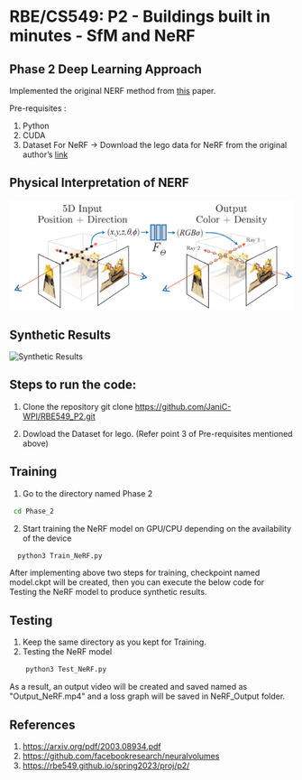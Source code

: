# RBE/CS549: P2 - Buildings built in minutes - SfM and NeRF

## Phase 2 Deep Learning Approach

Implemented the original NERF method from [this](https://arxiv.org/abs/2003.08934) paper.

Pre-requisites : 

1. Python
2. CUDA
3. Dataset For NeRF -> Download the lego data for NeRF from the original author’s [link](https://drive.google.com/drive/folders/1lrDkQanWtTznf48FCaW5lX9ToRdNDF1a)


## Physical Interpretation of NERF

![Physical Interpretation of NERF](https://github.com/JaniC-WPI/RBE549_P2/blob/master/Phase_2/NeRF_Output/Model%20Structure.png)

## Synthetic Results

![Synthetic Results]()

## Steps to run the code:

1. Clone the repository
   git clone https://github.com/JaniC-WPI/RBE549_P2.git
   
2. Dowload the Dataset for lego.  (Refer point 3 of Pre-requisites mentioned above)

## Training
1. Go to the directory named Phase 2

```sh
 cd Phase_2
```
     
2. Start training the NeRF model on GPU/CPU depending on the availability of the device

```sh
  python3 Train_NeRF.py
```
  

After implementing above two steps for training, checkpoint named model.ckpt will be created, then you can execute the below code for Testing the NeRF model to produce synthetic results.

## Testing
1. Keep the same directory as you kept for Training. 
2. Testing the NeRF model
 
```sh
    python3 Test_NeRF.py
```
  

As a result, an output video will be created and saved named as "Output_NeRF.mp4" and a loss graph will be saved in NeRF_Output folder.

## References

1. https://arxiv.org/pdf/2003.08934.pdf
2. https://github.com/facebookresearch/neuralvolumes
3. https://rbe549.github.io/spring2023/proj/p2/
